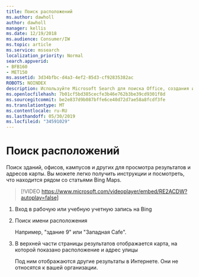 ```yaml
---
title: Поиск расположений
ms.author: dawholl
author: dawholl
manager: kellis
ms.date: 12/19/2018
ms.audience: Consumer/IW
ms.topic: article
ms.service: mssearch
localization_priority: Normal
search.appverid:
- BFB160
- MET150
ms.assetid: 3d34bfbc-d4a3-4ef2-85d3-cf92835382ac
ROBOTS: NOINDEX
description: Используйте Microsoft Search для поиска Office, создания и других расположений рабочих областей, получения инструкций и т. д.
ms.openlocfilehash: 7b01cf5bd385cecfe3b46e762b3be39cd9301f8d
ms.sourcegitcommit: be2e837d9b087bffe6ce40d72d7ae58a8fcdf3fe
ms.translationtype: MT
ms.contentlocale: ru-RU
ms.lasthandoff: 05/30/2019
ms.locfileid: "34591029"
---
```

# <a name="find-locations"></a>Поиск расположений

Поиск зданий, офисов, кампусов и других для просмотра результатов и адресов карты. Вы можете легко получить инструкции и посмотреть, что находится рядом со статьями Bing Maps.

> [!VIDEO https://www.microsoft.com/videoplayer/embed/RE2ACDW?autoplay=false]
  
1. Вход в рабочую или учебную учетную запись на Bing
    
2. Поиск имени расположения
    
    Например, "здание 9" или "Западная Cafe".
    
3. В верхней части страницы результатов отображается карта, на которой показано расположение и адрес улицы
    
    Под ним отображаются другие результаты в Интернете. Они не относятся к вашей организации.

  


